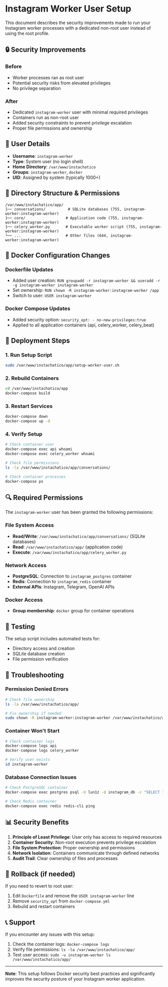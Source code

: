 # Instagram Worker User Setup

This document describes the security improvements made to run your Instagram worker processes with a dedicated non-root user instead of using the root profile.

## 🔒 Security Improvements

### Before
- Worker processes ran as root user
- Potential security risks from elevated privileges
- No privilege separation

### After
- Dedicated `instagram-worker` user with minimal required privileges
- Containers run as non-root user
- Added security constraints to prevent privilege escalation
- Proper file permissions and ownership

## 👤 User Details

- **Username**: `instagram-worker`
- **Type**: System user (no login shell)
- **Home Directory**: `/var/www/instachatico`
- **Groups**: `instagram-worker`, `docker`
- **UID**: Assigned by system (typically 1000+)

## 📁 Directory Structure & Permissions

```
/var/www/instachatico/app/
├── conversations/          # SQLite databases (755, instagram-worker:instagram-worker)
├── core/                  # Application code (755, instagram-worker:instagram-worker)
├── celery_worker.py       # Executable worker script (755, instagram-worker:instagram-worker)
└── ...                    # Other files (644, instagram-worker:instagram-worker)
```

## 🐳 Docker Configuration Changes

### Dockerfile Updates
- Added user creation: `RUN groupadd -r instagram-worker && useradd -r -g instagram-worker instagram-worker`
- Set ownership: `RUN chown -R instagram-worker:instagram-worker /app`
- Switch to user: `USER instagram-worker`

### Docker Compose Updates
- Added security option: `security_opt: - no-new-privileges:true`
- Applied to all application containers (api, celery_worker, celery_beat)

## 🚀 Deployment Steps

### 1. Run Setup Script
```bash
sudo /var/www/instachatico/app/setup-worker-user.sh
```

### 2. Rebuild Containers
```bash
cd /var/www/instachatico/app
docker-compose build
```

### 3. Restart Services
```bash
docker-compose down
docker-compose up -d
```

### 4. Verify Setup
```bash
# Check container user
docker-compose exec api whoami
docker-compose exec celery_worker whoami

# Check file permissions
ls -la /var/www/instachatico/app/conversations/

# Check container processes
docker-compose ps
```

## 🔍 Required Permissions

The `instagram-worker` user has been granted the following permissions:

### File System Access
- **Read/Write**: `/var/www/instachatico/app/conversations/` (SQLite databases)
- **Read**: `/var/www/instachatico/app/` (application code)
- **Execute**: `/var/www/instachatico/app/celery_worker.py`

### Network Access
- **PostgreSQL**: Connection to `instagram_postgres` container
- **Redis**: Connection to `instagram_redis` container
- **External APIs**: Instagram, Telegram, OpenAI APIs

### Docker Access
- **Group membership**: `docker` group for container operations

## 🧪 Testing

The setup script includes automated tests for:
- Directory access and creation
- SQLite database creation
- File permission verification

## 🔧 Troubleshooting

### Permission Denied Errors
```bash
# Check file ownership
ls -la /var/www/instachatico/app/

# Fix ownership if needed
sudo chown -R instagram-worker:instagram-worker /var/www/instachatico/app
```

### Container Won't Start
```bash
# Check container logs
docker-compose logs api
docker-compose logs celery_worker

# Verify user exists
id instagram-worker
```

### Database Connection Issues
```bash
# Check PostgreSQL container
docker-compose exec postgres psql -U lun1z -d instagram_db -c "SELECT 1;"

# Check Redis container
docker-compose exec redis redis-cli ping
```

## 📊 Security Benefits

1. **Principle of Least Privilege**: User only has access to required resources
2. **Container Security**: Non-root execution prevents privilege escalation
3. **File System Protection**: Proper ownership and permissions
4. **Network Isolation**: Containers communicate through defined networks
5. **Audit Trail**: Clear ownership of files and processes

## 🔄 Rollback (if needed)

If you need to revert to root user:

1. Edit `Dockerfile` and remove the `USER instagram-worker` line
2. Remove `security_opt` from `docker-compose.yml`
3. Rebuild and restart containers

## 📞 Support

If you encounter any issues with this setup:
1. Check the container logs: `docker-compose logs`
2. Verify file permissions: `ls -la /var/www/instachatico/app/`
3. Test user access: `sudo -u instagram-worker ls /var/www/instachatico/app/`

---

**Note**: This setup follows Docker security best practices and significantly improves the security posture of your Instagram worker application.
